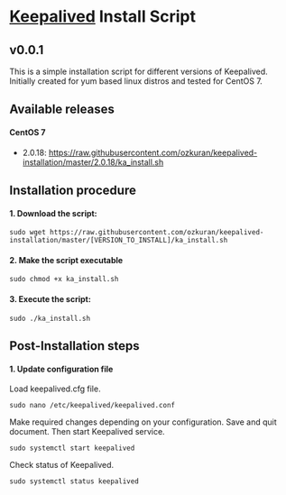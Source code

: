 # [Keepalived](https://www.keepalived.org/ "Keepalived Homepage") Install Script

## v0.0.1

This is a simple installation script for different versions of Keepalived. Initially created for yum based linux distros and tested for CentOS 7.

## Available releases

#### CentOS 7
- 2.0.18: https://raw.githubusercontent.com/ozkuran/keepalived-installation/master/2.0.18/ka_install.sh

## Installation procedure

#### 1. Download the script:
```
sudo wget https://raw.githubusercontent.com/ozkuran/keepalived-installation/master/[VERSION_TO_INSTALL]/ka_install.sh
```
#### 2. Make the script executable
```
sudo chmod +x ka_install.sh
```
#### 3. Execute the script:
```
sudo ./ka_install.sh
```

## Post-Installation steps

#### 1. Update configuration file 
Load keepalived.cfg file.
```
sudo nano /etc/keepalived/keepalived.conf
```
Make required changes depending on your configuration. Save and quit document. Then start Keepalived service.

```
sudo systemctl start keepalived
```

Check status of Keepalived.

```
sudo systemctl status keepalived
```
